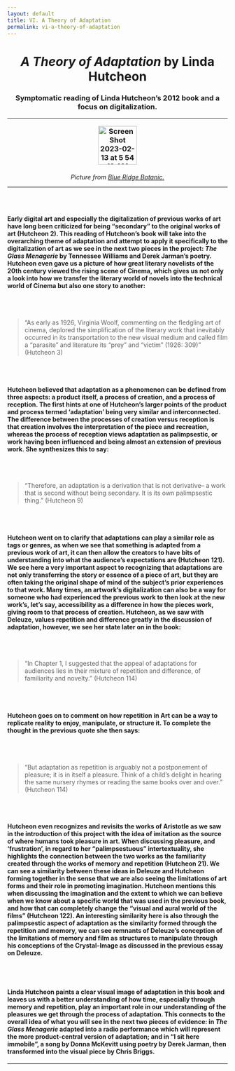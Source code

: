 ```yaml
---
layout: default
title: VI. A Theory of Adaptation
permalink: vi-a-theory-of-adaptation
---
```

<!-- Add an essay or interpretive material below this line,
using HTML or markdown.  Do not modify this file above this line -->
<h1><center><i>A Theory of Adaptation</i> by Linda Hutcheon</center>
<h3><center>Symptomatic reading of Linda Hutcheon’s 2012 book and a focus on digitalization.</center>
<hr>
<p style="text-align:center;"><img width="88" alt="Screen Shot 2023-02-13 at 5 54 18 AM" src="https://user-images.githubusercontent.com/122332459/218451227-29027d95-81a2-4124-897b-06256ee57e1b.png"></p>
<h6><center>Picture from <a href="https://www.blueridgebotanic.com/blog/florilegium">Blue Ridge Botanic.</a></center>
<hr>
<br>
<h4>Early digital art and especially the digitalization of previous works of art have long been criticized for being “secondary” to the original works of art (Hutcheon 2). This reading of Hutcheon’s book will take into the overarching theme of adaptation and attempt to apply it specifically to the digitalization of art as we see in the next two pieces in the project: <i>The Glass Menagerie</i> by Tennessee Williams and Derek Jarman’s poetry. Hutcheon even gave us a picture of how great literary novelists of the 20th century viewed the rising scene of Cinema, which gives us not only a look into how we transfer the literary world of novels into the technical world of Cinema but also one story to another:</h4>
<br>
<br>
<blockquote> “As early as 1926, Virginia Woolf, commenting on the fledgling art of cinema, deplored the simplification of the literary work that inevitably occurred in its transportation to the new visual medium and called film a “parasite” and literature its “prey” and “victim” (1926: 309)” (Hutcheon 3)</blockquote>
<br>
<br>
<h4>Hutcheon believed that adaptation as a phenomenon can be defined from three aspects: a product itself, a process of creation, and a process of reception. The first hints at one of Hutcheon’s larger points of the product and process termed ‘adaptation’ being very similar and interconnected. The difference between the processes of creation versus reception is that creation involves the interpretation of the piece and recreation, whereas the process of reception views adaptation as palimpsestic, or work having been influenced and being almost an extension of previous work. She synthesizes this to say:</h4>
<br>
<br>
<blockquote> “Therefore, an adaptation is a derivation that is not derivative– a work that is second without being secondary. It is its own palimpsestic thing.” (Hutcheon 9)</blockquote>
<br>
<br>
<h4>Hutcheon went on to clarify that adaptations can play a similar role as tags or genres, as when we see that something is adapted from a previous work of art, it can then allow the creators to have bits of understanding into what the audience’s expectations are (Hutcheon 121). We see here a very important aspect to recognizing that adaptations are not only transferring the story or essence of a piece of art, but they are often taking the original shape of mind of the subject’s prior experiences to that work. Many times, an artwork’s digitalization can also be a way for someone who had experienced the previous work to then look at the new work’s, let’s say, accessibility as a difference in how the pieces work, giving room to that process of creation. Hutcheon, as we saw with Deleuze, values repetition and difference greatly in the discussion of adaptation, however, we see her state later on in the book:</h4>
<br>
<br>
<blockquote> “In Chapter 1, I suggested that the appeal of adaptations for audiences lies in their mixture of repetition and difference, of familiarity and novelty.” (Hutcheon 114)</blockquote>
<br>
<br>
<h4>Hutcheon goes on to comment on how repetition in Art can be a way to replicate reality to enjoy, manipulate, or structure it. To complete the thought in the previous quote she then says:</h4>
<br>
<br>
<blockquote> “But adaptation as repetition is arguably not a postponement of pleasure; it is in itself a pleasure. Think of a child’s delight in hearing the same nursery rhymes or reading the same books over and over.” (Hutcheon 114)</blockquote>
<br>
<br>
<h4>Hutcheon even recognizes and revisits the works of Aristotle as we saw in the introduction of this project with the idea of imitation as the source of where humans took pleasure in art. When discussing pleasure, and ‘frustration’, in regard to her “palimpsestuous” intertextuality, she highlights the connection between the two works as the familiarity created through the works of memory and repetition (Hutcheon 21). We can see a similarity between these ideas in Deleuze and Hutcheon forming together in the sense that we are also seeing the limitations of art forms and their role in promoting imagination. Hutcheon mentions this when discussing the imagination and the extent to which we can believe when we know about a specific world that was used in the previous book, and how that can completely change the “visual and aural world of the films” (Hutcheon 122). An interesting similarity here is also through the palimpsestic aspect of adaptation as the similarity formed through the repetition and memory, we can see remnants of Deleuze’s conception of the limitations of memory and film as structures to manipulate through his conceptions of the Crystal-Image as discussed in the previous essay on Deleuze.</h4>
<br>
<br>
<h4>Linda Hutcheon paints a clear visual image of adaptation in this book and leaves us with a better understanding of how time, especially through memory and repetition, play an important role in our understanding of the pleasures we get through the process of adaptation. This connects to the overall idea of what you will see in the next two pieces of evidence: in <i>The Glass Menagerie</i> adapted into a radio performance which will represent the more product-central version of adaptation; and in “I sit here immobile”, a song by Donna McKevitt using poetry by Derek Jarman, then transformed into the visual piece by Chris Briggs.
</h4>
<hr>
